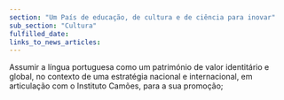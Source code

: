 ```yaml
---
section: "Um País de educação, de cultura e de ciência para inovar"
sub_section: "Cultura"
fulfilled_date:
links_to_news_articles:
---
```


Assumir a língua portuguesa como um património de valor identitário e global, no contexto de uma estratégia nacional e internacional, em articulação com o Instituto Camões, para a sua promoção;